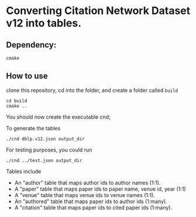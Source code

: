 # Converting Citation Network Dataset v12 into tables.

## Dependency:
```
cmake
```
## How to use
clone this repository, cd into the folder, and create a folder called ```build```
```
cd build
cmake ..
```
You should now create the executable cnd;

To generate the tables
```
./cnd dblp.v12.json output_dir
```
For testing purposes, you could run 
```
./cnd ../test.json output_dir
```


Tables include
- An "author" table that maps author ids to author names (1:1).
- A "paper" table that maps paper ids to paper name, venue id, year (1:1)
- A "venue" table that maps venue ids to venue names (1:1).
- An "authored" table that maps paper ids to author ids (1:many).
- A "citation" table that maps paper ids to cited paper ids (1:many).